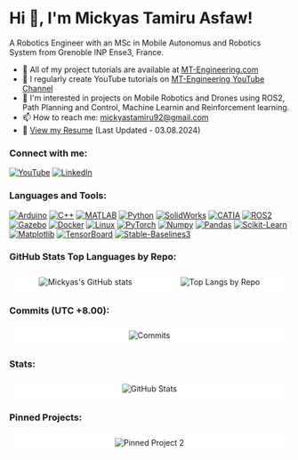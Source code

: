 # Hi 👋, I'm Mickyas Tamiru Asfaw!

A Robotics Engineer with an MSc in Mobile Autonomus and Robotics System from Grenoble INP Ense3, France.

- 🔭 All of my project tutorials are available at [MT-Engineering.com](https://akshetpatel.com)
- 📝 I regularly create YouTube tutorials on [MT-Engineering YouTube Channel](https://www.youtube.com/@engineering_design/videos)
- 💬 I'm interested in projects on Mobile Robotics and Drones using ROS2, Path Planning and Control, Machine Learnin and Reinforcement learning.
- 📫 How to reach me: mickyastamiru92@gmail.com
- 📄 [View my Resume](https://drive.google.com/file/d/13lvnPGJw8ME72Wn5BSNoX3wcaWiKYHl1/view?usp=sharing) (Last Updated - 03.08.2024)

### Connect with me:
[![YouTube](https://img.shields.io/badge/YouTube-@engineering__design-FF0000?style=for-the-badge&logo=youtube&logoColor=white)](https://www.youtube.com/@engineering_design/videos)
[![LinkedIn](https://img.shields.io/badge/LinkedIn-Mickyas%20Tamiru%20Asfaw-0077B5?style=for-the-badge&logo=linkedin&logoColor=white)](https://www.linkedin.com/in/mickyas-tamiru-asfaw-1409271a6/)


### Languages and Tools:
[![Arduino](https://img.shields.io/badge/Arduino-00979D?style=for-the-badge&logo=arduino&logoColor=white)](https://www.arduino.cc/)
[![C++](https://img.shields.io/badge/C++-00599C?style=for-the-badge&logo=cplusplus&logoColor=white)](https://isocpp.org/)
[![MATLAB](https://img.shields.io/badge/MATLAB-0076A8?style=for-the-badge&logo=matlab&logoColor=white)](https://www.mathworks.com/products/matlab.html)
[![Python](https://img.shields.io/badge/Python-3776AB?style=for-the-badge&logo=python&logoColor=white)](https://www.python.org/)
[![SolidWorks](https://img.shields.io/badge/SolidWorks-FF0000?style=for-the-badge&logo=solidworks&logoColor=white)](https://www.solidworks.com/)
[![CATIA](https://img.shields.io/badge/CATIA-00589C?style=for-the-badge&logo=catia&logoColor=white)](https://www.3ds.com/products-services/catia/)
[![ROS2](https://img.shields.io/badge/ROS2-22314E?style=for-the-badge&logo=ros&logoColor=white)](https://index.ros.org/doc/ros2/)
[![Gazebo](https://img.shields.io/badge/Gazebo-FFC107?style=for-the-badge&logo=gazebo&logoColor=white)](http://gazebosim.org/)
[![Docker](https://img.shields.io/badge/Docker-2496ED?style=for-the-badge&logo=docker&logoColor=white)](https://www.docker.com/)
[![Linux](https://img.shields.io/badge/Linux-FCC624?style=for-the-badge&logo=linux&logoColor=white)](https://www.linux.org/)
[![PyTorch](https://img.shields.io/badge/PyTorch-EE4C2C?style=for-the-badge&logo=pytorch&logoColor=white)](https://pytorch.org/)
[![Numpy](https://img.shields.io/badge/Numpy-013243?style=for-the-badge&logo=numpy&logoColor=white)](https://numpy.org/)
[![Pandas](https://img.shields.io/badge/Pandas-150458?style=for-the-badge&logo=pandas&logoColor=white)](https://pandas.pydata.org/)
[![Scikit-Learn](https://img.shields.io/badge/Scikit--Learn-F7931E?style=for-the-badge&logo=scikit-learn&logoColor=white)](https://scikit-learn.org/stable/)
[![Matplotlib](https://img.shields.io/badge/Matplotlib-006400?style=for-the-badge&logo=matplotlib&logoColor=white)](https://matplotlib.org/)
[![TensorBoard](https://img.shields.io/badge/TensorBoard-FF6F00?style=for-the-badge&logo=tensorflow&logoColor=white)](https://www.tensorflow.org/tensorboard)
[![Stable-Baselines3](https://img.shields.io/badge/Stable--Baselines3-3776AB?style=for-the-badge&logo=python&logoColor=white)](https://stable-baselines3.readthedocs.io/en/master/)

### GitHub Stats Top Languages by Repo:
<div style="display: flex; flex-wrap: wrap; justify-content: space-around; background-color: white; padding: 10px;">
  <img src="https://github-readme-stats.vercel.app/api?username=MickyasTA&show_icons=true&theme=radical" alt="Mickyas's GitHub stats" style="max-width: 45%;">
  <img src="https://github-readme-stats.vercel.app/api/top-langs/?username=MickyasTA&layout=compact&theme=radical&langs_count=5" alt="Top Langs by Repo" style="max-width: 45%;">
</div>

### Commits (UTC +8.00):
<div style="display: flex; justify-content: center; background-color: white; padding: 10px;">
  <img src="https://github-readme-streak-stats.herokuapp.com/?user=MickyasTA&theme=radical&fire=DD2727" alt="Commits">
</div>

### Stats:
<div style="display: flex; justify-content: center; background-color: white; padding: 10px;">
  <img src="https://github-profile-trophy.vercel.app/?username=MickyasTA&theme=radical&row=1&column=7" alt="GitHub Stats">
</div>

### Pinned Projects:
<div style="display: flex; flex-wrap: wrap; justify-content: space-around; background-color: white; padding: 10px;">
  <img src="https://github-readme-stats.vercel.app/api/pin/?username=MickyasTA&repo=DRL_robot_navigation_ros2&theme=radical" alt="Pinned Project 2" style="max-width: 45%;">
</div>

